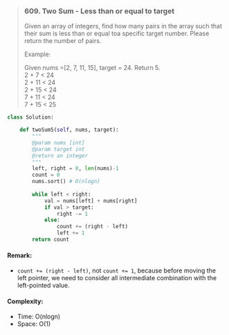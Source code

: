 > ### 609. Two Sum - Less than or equal to target
> Given an array of integers, find how many pairs in the array such that their sum is less than or equal toa specific target number. Please return the number of pairs.
>
> Example:
>
> Given nums =[2, 7, 11, 15], target = 24.
> Return 5.\
> 2 + 7 < 24\
> 2 + 11 < 24\
> 2 + 15 < 24\
> 7 + 11 < 24\
> 7 + 15 < 25

```python
class Solution:

    def twoSum5(self, nums, target):
        """
        @param nums [int]
        @param target int
        @return an integer
        """
        left, right = 0, len(nums)-1
        count = 0
        nums.sort() # O(nlogn)
    
        while left < right:
            val = nums[left] + nums[right]
            if val > target:
                right -= 1
            else:
                count += (right - left)
                left += 1
        return count
```
#### Remark:
- `count += (right - left)`, not `count += 1`, because before moving the left pointer, we need to consider all intermediate combination with the left-pointed value. 

#### Complexity:
- Time: O(nlogn)
- Space: O(1)
